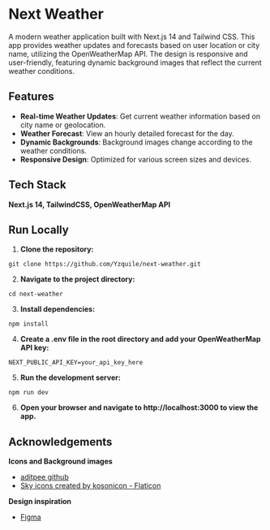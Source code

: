 
# Next Weather

A modern weather application built with Next.js 14 and Tailwind CSS. This app provides weather updates and forecasts based on user location or city name, utilizing the OpenWeatherMap API. The design is responsive and user-friendly, featuring dynamic background images that reflect the current weather conditions.

## Features

- **Real-time Weather Updates**: Get current weather information based on city name or geolocation.
- **Weather Forecast**: View an hourly detailed forecast for the day.
- **Dynamic Backgrounds**: Background images change according to the weather conditions.
- **Responsive Design**: Optimized for various screen sizes and devices.


## Tech Stack

**Next.js 14, TailwindCSS, OpenWeatherMap API**


## Run Locally

1. **Clone the repository:**

```
git clone https://github.com/Yzquile/next-weather.git
```

2. **Navigate to the project directory:**

```
cd next-weather
```

3. **Install dependencies:**

```
npm install
```

4. **Create a .env file in the root directory and add your OpenWeatherMap API key:**

```
NEXT_PUBLIC_API_KEY=your_api_key_here
```

5. **Run the development server:**

```
npm run dev
```

6. **Open your browser and navigate to http://localhost:3000 to view the app.**



## Acknowledgements

**Icons and Background images**
 - [aditpee github](https://github.com/aditpee/weather-web/tree/main/public/img)
 - [Sky icons created by kosonicon - Flaticon](https://www.flaticon.com/free-icons/sky)

 **Design inspiration**
 - [Figma](https://www.figma.com/community/file/1300997022541611628/weather-web)
